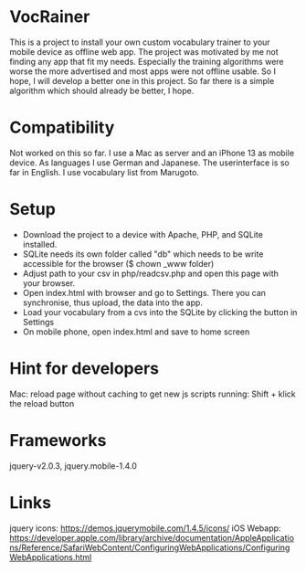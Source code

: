 # VocRainer

This is a project to install your own custom vocabulary trainer to your mobile device as offline web app. 
The project was motivated by me not finding any app that fit my needs. Especially the training algorithms were worse the more advertised and most apps were not offline usable. 
So I hope, I will develop a better one in this project. So far there is a simple algorithm which should already be better, I hope.


# Compatibility

Not worked on this so far. I use a Mac as server and an iPhone 13 as mobile device. As languages I use German and Japanese. The userinterface is so far in English. I use vocabulary list from Marugoto.


# Setup

* Download the project to a device with Apache, PHP, and SQLite installed. 
* SQLite needs its own folder called "db" which needs to be write accessible for the browser ($ chown \_www folder)
* Adjust path to your csv in php/readcsv.php and open this page with your browser. 
* Open index.html with browser and go to Settings. There you can synchronise, thus upload, the data into the app.
* Load your vocabulary from a cvs into the SQLite by clicking the button in Settings
* On mobile phone, open index.html and save to home screen


# Hint for developers

Mac: reload page without caching to get new js scripts running: Shift + klick the reload button


# Frameworks

jquery-v2.0.3, 
jquery.mobile-1.4.0


# Links
jquery icons: https://demos.jquerymobile.com/1.4.5/icons/
iOS Webapp:
https://developer.apple.com/library/archive/documentation/AppleApplications/Reference/SafariWebContent/ConfiguringWebApplications/ConfiguringWebApplications.html